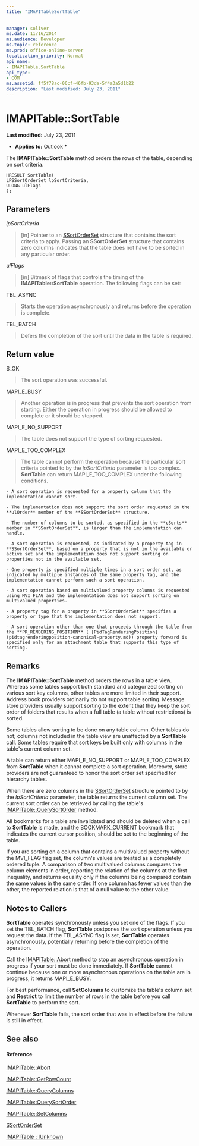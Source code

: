```yaml
---
title: "IMAPITableSortTable"
 
 
manager: soliver
ms.date: 11/16/2014
ms.audience: Developer
ms.topic: reference
ms.prod: office-online-server
localization_priority: Normal
api_name:
- IMAPITable.SortTable
api_type:
- COM
ms.assetid: ff5f78ac-06cf-46fb-93da-5f4a3a5d1b22
description: "Last modified: July 23, 2011"
---
```


# IMAPITable::SortTable

 **Last modified:** July 23, 2011 
  
 * **Applies to:** Outlook * 
  
The **IMAPITable::SortTable** method orders the rows of the table, depending on sort criteria. 
  
```
HRESULT SortTable(
LPSSortOrderSet lpSortCriteria,
ULONG ulFlags
);
```

## Parameters

 _lpSortCriteria_
  
> [in] Pointer to an [SSortOrderSet](ssortorderset.md) structure that contains the sort criteria to apply. Passing an **SSortOrderSet** structure that contains zero columns indicates that the table does not have to be sorted in any particular order. 
    
 _ulFlags_
  
> [in] Bitmask of flags that controls the timing of the **IMAPITable::SortTable** operation. The following flags can be set: 
    
TBL_ASYNC 
  
> Starts the operation asynchronously and returns before the operation is complete.
    
TBL_BATCH 
  
> Defers the completion of the sort until the data in the table is required.
    
## Return value

S_OK 
  
> The sort operation was successful.
    
MAPI_E_BUSY 
  
> Another operation is in progress that prevents the sort operation from starting. Either the operation in progress should be allowed to complete or it should be stopped.
    
MAPI_E_NO_SUPPORT 
  
> The table does not support the type of sorting requested.
    
MAPI_E_TOO_COMPLEX 
  
> The table cannot perform the operation because the particular sort criteria pointed to by the  _lpSortCriteria_ parameter is too complex. **SortTable** can return MAPI_E_TOO_COMPLEX under the following conditions. 
    
    - A sort operation is requested for a property column that the implementation cannot sort.
    
    - The implementation does not support the sort order requested in the **ulOrder** member of the **SSortOrderSet** structure. 
    
    - The number of columns to be sorted, as specified in the **cSorts** member in **SSortOrderSet**, is larger than the implementation can handle.
    
    - A sort operation is requested, as indicated by a property tag in **SSortOrderSet**, based on a property that is not in the available or active set and the implementation does not support sorting on properties not in the available set.
    
    - One property is specified multiple times in a sort order set, as indicated by multiple instances of the same property tag, and the implementation cannot perform such a sort operation.
    
    - A sort operation based on multivalued property columns is requested using MVI_FLAG and the implementation does not support sorting on multivalued properties. 
    
    - A property tag for a property in **SSortOrderSet** specifies a property or type that the implementation does not support. 
    
    - A sort operation other than one that proceeds through the table from the **PR_RENDERING_POSITION** ( [PidTagRenderingPosition](pidtagrenderingposition-canonical-property.md)) property forward is specified only for an attachment table that supports this type of sorting.
    
## Remarks

The **IMAPITable::SortTable** method orders the rows in a table view. Whereas some tables support both standard and categorized sorting on various sort key columns, other tables are more limited in their support. Address book providers ordinarily do not support table sorting. Message store providers usually support sorting to the extent that they keep the sort order of folders that results when a full table (a table without restrictions) is sorted. 
  
Some tables allow sorting to be done on any table column. Other tables do not; columns not included in the table view are unaffected by a **SortTable** call. Some tables require that sort keys be built only with columns in the table's current column set. 
  
A table can return either MAPI_E_NO_SUPPORT or MAPI_E_TOO_COMPLEX from **SortTable** when it cannot complete a sort operation. Moreover, store providers are not guaranteed to honor the sort order set specified for hierarchy tables. 
  
When there are zero columns in the [SSortOrderSet](ssortorderset.md) structure pointed to by the  _lpSortCriteria_ parameter, the table returns the current column set. The current sort order can be retrieved by calling the table's [IMAPITable::QuerySortOrder](imapitable-querysortorder.md) method. 
  
All bookmarks for a table are invalidated and should be deleted when a call to **SortTable** is made, and the BOOKMARK_CURRENT bookmark that indicates the current cursor position, should be set to the beginning of the table. 
  
If you are sorting on a column that contains a multivalued property without the MVI_FLAG flag set, the column's values are treated as a completely ordered tuple. A comparison of two multivalued columns compares the column elements in order, reporting the relation of the columns at the first inequality, and returns equality only if the columns being compared contain the same values in the same order. If one column has fewer values than the other, the reported relation is that of a null value to the other value.
  
## Notes to Callers

 **SortTable** operates synchronously unless you set one of the flags. If you set the TBL_BATCH flag, **SortTable** postpones the sort operation unless you request the data. If the TBL_ASYNC flag is set, **SortTable** operates asynchronously, potentially returning before the completion of the operation. 
  
Call the [IMAPITable::Abort](imapitable-abort.md) method to stop an asynchronous operation in progress if your sort must be done immediately. If **SortTable** cannot continue because one or more asynchronous operations on the table are in progress, it returns MAPI_E_BUSY. 
  
For best performance, call **SetColumns** to customize the table's column set and **Restrict** to limit the number of rows in the table before you call **SortTable** to perform the sort. 
  
Whenever **SortTable** fails, the sort order that was in effect before the failure is still in effect. 
  
## See also

#### Reference

[IMAPITable::Abort](imapitable-abort.md)
  
[IMAPITable::GetRowCount](imapitable-getrowcount.md)
  
[IMAPITable::QueryColumns](imapitable-querycolumns.md)
  
[IMAPITable::QuerySortOrder](imapitable-querysortorder.md)
  
[IMAPITable::SetColumns](imapitable-setcolumns.md)
  
[SSortOrderSet](ssortorderset.md)
  
[IMAPITable : IUnknown](imapitableiunknown.md)

